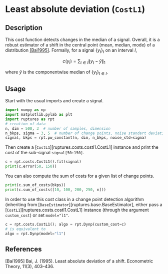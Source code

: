 # Least absolute deviation (`CostL1`)

## Description

This cost function detects changes in the median of a signal.
Overall, it is a robust estimator of a shift in the central point (mean, median, mode) of a distribution [[Bai1995]](#Bai1995).
Formally, for a signal $\{y_t\}_t$ on an interval $I$,

$$
c(y_{I}) = \sum_{t\in I} \|y_t - \bar{y}\|_1
$$

where $\bar{y}$ is the componentwise median of $\{y_t\}_{t\in I}$.

## Usage

Start with the usual imports and create a signal.

```python
import numpy as np
import matplotlib.pylab as plt
import ruptures as rpt
# creation of data
n, dim = 500, 3  # number of samples, dimension
n_bkps, sigma = 3, 5  # number of change points, noise standart deviation
signal, bkps = rpt.pw_constant(n, dim, n_bkps, noise_std=sigma)
```

Then create a [`CostL1`][ruptures.costs.costl1.CostL1] instance and print the cost of the sub-signal `signal[50:150]`.

```python
c = rpt.costs.CostL1().fit(signal)
print(c.error(50, 150))
```

You can also compute the sum of costs for a given list of change points.

```python
print(c.sum_of_costs(bkps))
print(c.sum_of_costs([10, 100, 200, 250, n]))
```

In order to use this cost class in a change point detection algorithm (inheriting from [`BaseEstimator`][ruptures.base.BaseEstimator], either pass a [`CostL1`][ruptures.costs.costl1.CostL1] instance (through the argument `custom_cost`) or set `model="l1"`.

```python
c = rpt.costs.CostL1(); algo = rpt.Dynp(custom_cost=c)
# is equivalent to
algo = rpt.Dynp(model="l1")
```

## References

<a id="Bai1995">[Bai1995]</a>
Bai, J. (1995). Least absolute deviation of a shift. Econometric Theory, 11(3), 403–436.